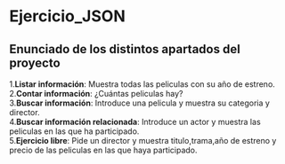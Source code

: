 # Ejercicio_JSON

## Enunciado de los distintos apartados del proyecto

1.**Listar información**: Muestra todas las peliculas con su año de estreno.   
2.**Contar información**: ¿Cuántas peliculas hay?  
3.**Buscar información**: Introduce una pelicula y muestra su categoria y director.  
4.**Buscar información relacionada**: Introduce un actor y muestra las peliculas en las que ha participado.  
5.**Ejercicio libre**: Pide un director y muestra titulo,trama,año de estreno y precio de las peliculas en las que haya participado.

